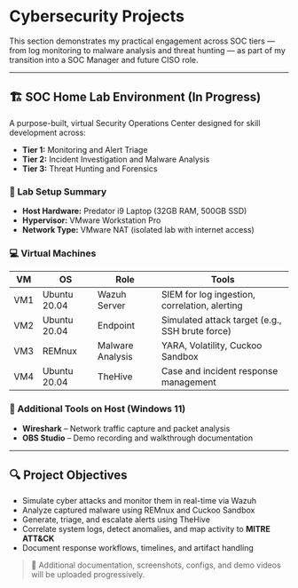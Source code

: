# Cybersecurity Projects

This section demonstrates my practical engagement across SOC tiers — from log monitoring to malware analysis and threat hunting — as part of my transition into a SOC Manager and future CISO role.

---

## 🏗️ SOC Home Lab Environment (In Progress)

A purpose-built, virtual Security Operations Center designed for skill development across:

- **Tier 1:** Monitoring and Alert Triage  
- **Tier 2:** Incident Investigation and Malware Analysis  
- **Tier 3:** Threat Hunting and Forensics

### 🧰 Lab Setup Summary

- **Host Hardware:** Predator i9 Laptop (32GB RAM, 500GB SSD)
- **Hypervisor:** VMware Workstation Pro
- **Network Type:** VMware NAT (isolated lab with internet access)

### 💻 Virtual Machines

| VM | OS | Role | Tools |
|----|----|------|-------|
| VM1 | Ubuntu 20.04 | Wazuh Server | SIEM for log ingestion, correlation, alerting |
| VM2 | Ubuntu 20.04 | Endpoint | Simulated attack target (e.g., SSH brute force) |
| VM3 | REMnux | Malware Analysis | YARA, Volatility, Cuckoo Sandbox |
| VM4 | Ubuntu 20.04 | TheHive | Case and incident response management |

### 🧪 Additional Tools on Host (Windows 11)

- **Wireshark** – Network traffic capture and packet analysis  
- **OBS Studio** – Demo recording and walkthrough documentation  

---

## 🔍 Project Objectives

- Simulate cyber attacks and monitor them in real-time via Wazuh
- Analyze captured malware using REMnux and Cuckoo Sandbox
- Generate, triage, and escalate alerts using TheHive
- Correlate system logs, detect anomalies, and map activity to **MITRE ATT&CK**
- Document response workflows, timelines, and artifact handling

> 📝 Additional documentation, screenshots, configs, and demo videos will be uploaded progressively.
